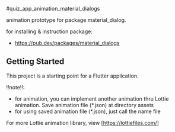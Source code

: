 #quiz_app_animation_material_dialogs

animation prototype for package material_dialog.

for installing & instruction package:
- https://pub.dev/packages/material_dialogs

## Getting Started
This project is a starting point for a Flutter application.

!!note!!:
- for animation, you can implement another animation thru Lottie animation.
  Save animation file (*.json) at directory assets 
- for using saved animation file (*.json), just call the name file

For more Lottie animation library, view
[https://lottiefiles.com/]
